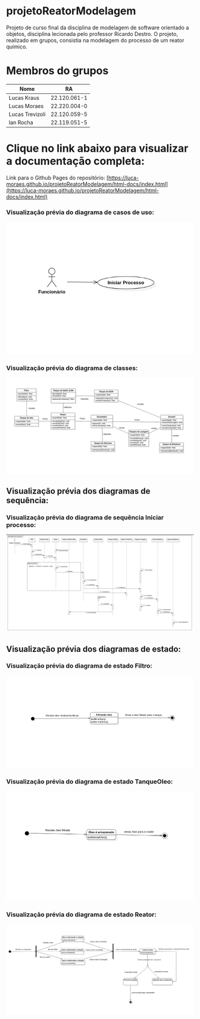 # projetoReatorModelagem
Projeto de curso final da disciplina de modelagem de software orientado a objetos, disciplina lecionada pelo professor Ricardo Destro. O projeto, realizado em grupos, consistia na modelagem do processo de um reator químico.

# Membros do grupos
| Nome  | RA |
| ------------- | ------------- |
| Lucas Kraus | 22.120.061-1 |
| Lucas Moraes  | 22.220.004-0  |
| Lucas Trevizoli | 22.120.059-5 |
| Ian Rocha  | 22.119.051-5 |

# Clique no link abaixo para visualizar a documentação completa:
Link para o Github Pages do repositório: [https://luca-moraes.github.io/projetoReatorModelagem/html-docs/index.html](https://luca-moraes.github.io/projetoReatorModelagem/html-docs/index.html)

### Visualização prévia do diagrama de casos de uso:

![Diagrama de caso de uso](https://github.com/luca-moraes/projetoReatorModelagem/blob/main/images/digramaUseCases.png)

### Visualização prévia do diagrama de classes:

![Diagrama de classe](https://github.com/luca-moraes/projetoReatorModelagem/blob/main/images/diagramaClasses.png)

## Visualização prévia dos diagramas de sequência:

### Visualização prévia do diagrama de sequência Iniciar processo:

![Diagrama de sequência Iniciar processo](https://github.com/luca-moraes/projetoReatorModelagem/blob/main/images/diagramaSequencia.png)

## Visualização prévia dos diagramas de estado:

### Visualização prévia do diagrama de estado Filtro:

![Diagrama de estado Filtro](https://github.com/luca-moraes/projetoReatorModelagem/blob/main/images/diagramaEstadoFiltro.png)

### Visualização prévia do diagrama de estado TanqueOleo:

![Diagrama de estado TanqueOleo](https://github.com/luca-moraes/projetoReatorModelagem/blob/main/images/diagramaEstadoTanqueOleo.png)

### Visualização prévia do diagrama de estado Reator:

![Diagrama de estado Reator](https://github.com/luca-moraes/projetoReatorModelagem/blob/main/images/diagramaEstadoReator.png)
